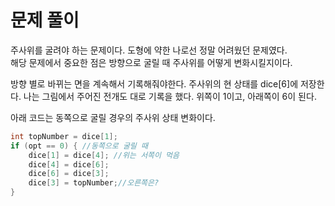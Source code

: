 # 문제 풀이

주사위를 굴려야 하는 문제이다. 도형에 약한 나로선 정말 어려웠던 문제였다.   
해당 문제에서 중요한 점은 방향으로 굴릴 때 주사위를 어떻게 변화시킬지이다.

방향 별로 바뀌는 면을 계속해서 기록해줘야한다.
주사위의 현 상태를 dice[6]에 저장한다.
나는 그림에서 주어진 전개도 대로 기록을 했다.
위쪽이 1이고, 아래쪽이 6이 된다.

아래 코드는 동쪽으로 굴릴 경우의 주사위 상태 변화이다.
```java
int topNumber = dice[1];
if (opt == 0) { //동쪽으로 굴릴 때
    dice[1] = dice[4]; //위는 서쪽이 먹음
    dice[4] = dice[6];
    dice[6] = dice[3];
    dice[3] = topNumber;//오른쪽은?
} 
```